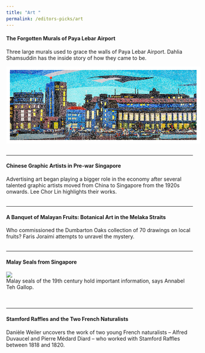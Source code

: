 ```yaml
---
title: "Art "
permalink: /editors-picks/art
---
```

#### <a style="text-decoration: none; font-weight: bold;" href="/vol-17/issue-2/jul-sep-2021/murals" target="_blank"> The Forgotten Murals of Paya Lebar Airport</a>
 <p>Three large murals used to grace the walls of Paya Lebar Airport. Dahlia Shamsuddin has the inside story of how they came to be.</p> 
 <img style="float:left; width:800px; height:auto;  border:10px solid #FFFFFF" src="/images/vol-17-issue-2/murals/Mural_Main2.jpg"> 
 <br clear=left>
 <br clear=left>
 <hr>

#### <a style="text-decoration: none; font-weight: bold;" href="/vol-17/issue-2/jul-sep-2021/chinese-artists" target="_blank"> Chinese Graphic Artists in Pre-war Singapore</a>
Advertising art began playing a bigger role in the economy after several talented graphic artists moved from China to Singapore from the 1920s onwards. Lee Chor Lin highlights their works.
<br>
<br clear=left>
<hr>

#### <a style="text-decoration: none; font-weight: bold;" href="/vol-17/issue-1/apr-jun-2021/malayan-fruits" target="_blank"> A Banquet of Malayan Fruits: Botanical Art in the Melaka Straits</a>
Who commissioned the Dumbarton Oaks collection of 70 drawings on local fruits? Faris Joraimi attempts to unravel the mystery.<br>
<br clear=left>
<hr>


#### <a style="text-decoration: none; font-weight: bold;" href="/vol-16/issue-1/apr-jun-2020/malay-seals" target="_blank"> Malay Seals from Singapore</a>
<img style="float:left; width:500px; height:auto;" src="/images/Vol-16-issue-1/malay-seals/temenggung.png">	Malay seals of the 19th century hold important information, says Annabel Teh Gallop.
<br>										
<br clear=left>
<hr>																																																															

#### <a style="text-decoration: none; font-weight: bold;" href="/vol-16/issue-2/jul-sep-20/raffles" target="_blank"> Stamford Raffles and the Two French Naturalists</a>
Danièle Weiler uncovers the work of two young French naturalists – Alfred Duvaucel and Pierre Médard Diard – who worked with Stamford Raffles between 1818 and 1820.